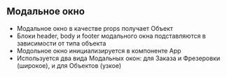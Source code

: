 ## Модальное окно

* Модальное окно в качестве props получает Объект
* Блоки header, body и footer модального окна подставляются в зависимости от типа объекта
* Модольное окно инициализируется в компоненте App
* Используется два вида Модальных окон: для Заказа и Фрезеровки (широкое), и для Объектов (узкое)
